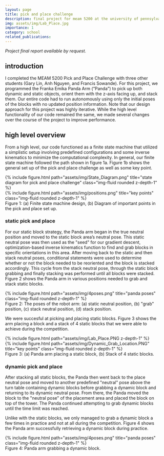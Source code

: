 ```yaml
---
layout: page
title: pick and place challenge
description: final project for meam 5200 at the university of pennsylvania
img: assets/img/Lab_Place.jpg
importance: 1
category: school
related_publications:
---
```


*Project final report available by request.*

## introduction

I completed the MEAM 5200 Pick and Place Challenge with three other students (Gary Lin, Anh Nguyen, and Francis Sowande). For this project, we programmed the Franka Emika Panda Arm (“Panda”) to pick up both dynamic and static objects, orient them with the z-axis facing up, and stack them. Our entire code had to run autonomously using only the initial poses of the blocks with no updated position information. Note that our design approach for this project was highly iterative. While the high level functionality of our code remained the same, we made several changes over the course of the project to improve performance.

## high level overview

From a high level, our code functioned as a finite state machine that utilized a simplistic setup involving predefined configurations and some inverse kinematics to minimize the computational complexity. In general, our finite state machine followed the path shown in figure 1a. Figure 1b shows the general set up of the pick and place challenge as well as some key point. 

<div class="row justify-content-sm-center">
    <div class="col-sm-8 mt-3 mt-md-0">
        {% include figure.html path="assets/img/State_Diagram.png" title="state diagram for pick and place challenge" class="img-fluid rounded z-depth-1" %}
    </div>
    <div class="col-sm-4 mt-3 mt-md-0">
        {% include figure.html path="assets/img/positions.png" title="key points" class="img-fluid rounded z-depth-1" %}
    </div>
</div>
<div class="caption">
    Figure 1: (a) Finite state machine design, (b) Diagram of important points in the pick and place set up.
</div>

### static pick and place

For our static block strategy, the Panda arm began in the true neutral position and moved to the static block area’s neutral pose. This static neutral pose was then used as the "seed" for our gradient descent, optimization-based inverse kinematics function to find and grab blocks in specific orientations in this area. After moving back to the static and then stack neutral poses, conditional statements were used to determine whether or not the block needed to be reoriented and the block is stacked accordingly. This cycle from the stack neutral pose, through the static block grabbing and finally stacking was performed until all blocks were stacked. Figure 2 shows the Panda arm in various positions needed to grab and stack static blocks. 

<div class="row">
    <div class="col-sm mt-3 mt-md-0">
        {% include figure.html path="assets/img/4poses.png" title="panda poses" class="img-fluid rounded z-depth-1" %}
    </div>
</div>
<div class="caption">
    Figure 2: The poses of the robot arm: (a) static neutral position, (b) "grab" position, (c) stack neutral position, (d) stack position.
</div>

We were succesful at picking and placing static blocks. Figure 3 shows the arm placing a block and a stack of 4 static blocks that we were able to achieve during the competition.

<div class="row">
    <div class="col-sm mt-3 mt-md-0">
        {% include figure.html path="assets/img/Lab_Place.PNG z-depth-1" %}
    </div>
    <div class="col-sm mt-3 mt-md-0">
        {% include figure.html path="assets/img/Dynamic_Grab_Location.PNG" title="key points" class="img-fluid rounded z-depth-1" %}
    </div>
</div>
<div class="caption">
    Figure 3: (a) Panda arm placing a static block, (b) Stack of 4 static blocks.
</div>

### dynamic pick and place

After stacking all static blocks, the Panda then went back to the place neutral pose and moved to another predefined "neutral" pose above the turn table containing dynamic blocks before grabbing a dynamic block and returning to its dynamic neutral pose. From there, the Panda moved the block to the "neutral pose" of the placement area and placed the block on top of the tower. The Panda continued attempting to grab dynamic blocks until the time limit was reached. 

Unlike with the static blocks, we only managed to grab a dynamic block a few times in practice and not at all during the competition. Figure 4 shows the Panda arm successfully retrieving a dynamic block during practice.

<div class="row">
    <div class="col-sm mt-3 mt-md-0">
        {% include figure.html path="assets/img/4poses.png" title="panda poses" class="img-fluid rounded z-depth-1" %}
    </div>
</div>
<div class="caption">
    Figure 4: Panda arm grabbing a dynamic block.
</div>


<!-- The code is simple.
Just wrap your images with `<div class="col-sm">` and place them inside `<div class="row">` (read more about the <a href="https://getbootstrap.com/docs/4.4/layout/grid/">Bootstrap Grid</a> system).
To make images responsive, add `img-fluid` class to each; for rounded corners and shadows use `rounded` and `z-depth-1` classes.
Here's the code for the last row of images above:

{% raw %}
```html
<div class="row justify-content-sm-center">
    <div class="col-sm-8 mt-3 mt-md-0">
        {% include figure.html path="assets/img/6.jpg" title="example image" class="img-fluid rounded z-depth-1" %}
    </div>
    <div class="col-sm-4 mt-3 mt-md-0">
        {% include figure.html path="assets/img/11.jpg" title="example image" class="img-fluid rounded z-depth-1" %}
    </div>
</div>
```
{% endraw %} -->
